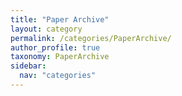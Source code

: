 ```yaml
---
title: "Paper Archive"
layout: category
permalink: /categories/PaperArchive/
author_profile: true
taxonomy: PaperArchive
sidebar:
  nav: "categories"
---
```

